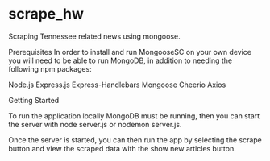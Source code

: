 # scrape_hw

Scraping Tennessee related news using mongoose.

Prerequisites
In order to install and run MongooseSC on your own device you will need to be able to run MongoDB, in addition to needing the following npm packages:

Node.js
Express.js
Express-Handlebars
Mongoose
Cheerio
Axios

Getting Started

To run the application locally MongoDB must be running, then you can start  the server with
node server.js or nodemon server.js.

Once the server is started, you can then run the app by selecting the scrape button and view the scraped data with the
show new articles button.